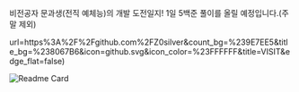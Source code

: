 비전공자 문과생(전직 예체능)의 개발 도전일지!
1일 5백준 풀이를 올릴 예정입니다.(주말 제외)

url=https%3A%2F%2Fgithub.com%2FZ0silver&count_bg=%239E7EE5&title_bg=%238067B6&icon=github.svg&icon_color=%23FFFFFF&title=VISIT&edge_flat=false)

![Readme Card](https://github-readme-stats.vercel.app/api?username=Z0silver)
